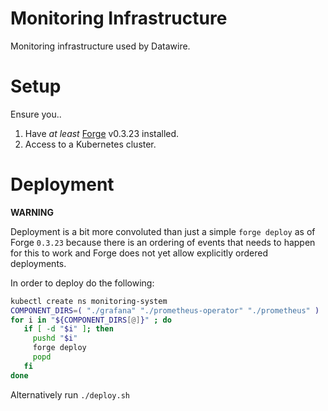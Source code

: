 # Monitoring Infrastructure

Monitoring infrastructure  used by Datawire.

# Setup

Ensure you..

1. Have *at least* [Forge](https://forge.sh) v0.3.23 installed.
2. Access to a Kubernetes cluster.

# Deployment

**WARNING**

Deployment is a bit more convoluted than just a simple `forge deploy` as of Forge `0.3.23` because there is an ordering of events that needs to happen for this to work and Forge does not yet allow explicitly ordered deployments.

In order to deploy do the following:

```bash
kubectl create ns monitoring-system
COMPONENT_DIRS=( "./grafana" "./prometheus-operator" "./prometheus" )
for i in "${COMPONENT_DIRS[@]}" ; do
   if [ -d "$i" ]; then
     pushd "$i"
     forge deploy
     popd
   fi
done
```

Alternatively run `./deploy.sh`
